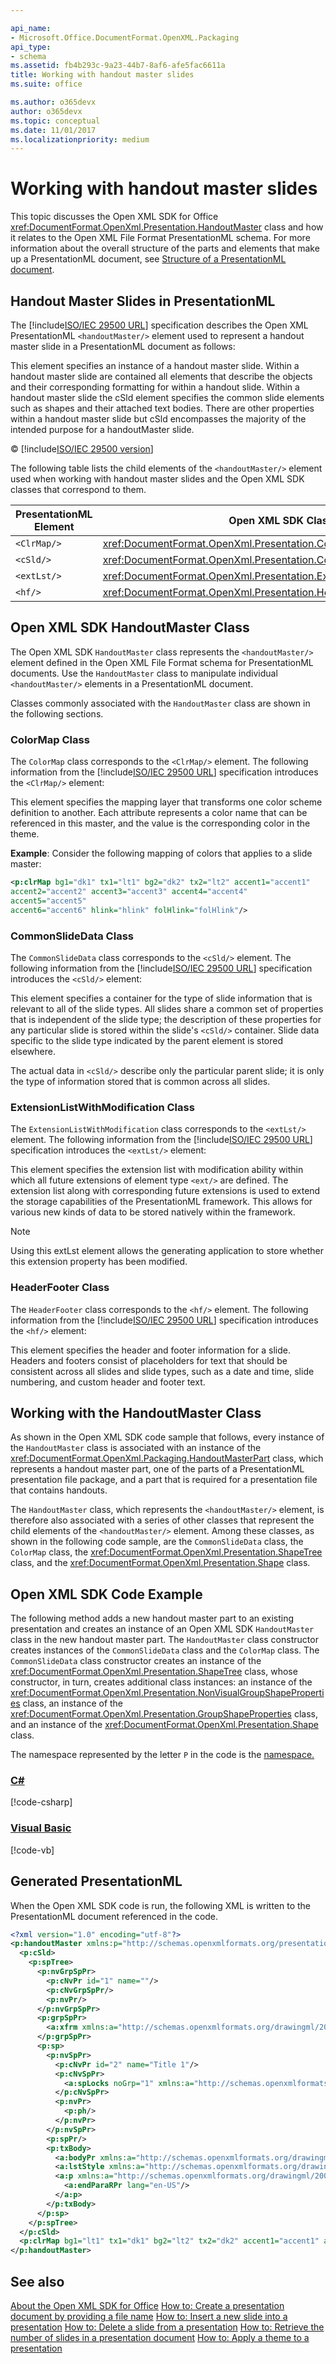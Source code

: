 ```yaml
---

api_name:
- Microsoft.Office.DocumentFormat.OpenXML.Packaging
api_type:
- schema
ms.assetid: fb4b293c-9a23-44b7-8af6-afe5fac6611a
title: Working with handout master slides
ms.suite: office

ms.author: o365devx
author: o365devx
ms.topic: conceptual
ms.date: 11/01/2017
ms.localizationpriority: medium
---
```

# Working with handout master slides

This topic discusses the Open XML SDK for Office <xref:DocumentFormat.OpenXml.Presentation.HandoutMaster> class and how it relates to the Open XML File Format PresentationML schema. For more information about the overall structure of the parts and elements that make up a PresentationML document, see [Structure of a PresentationML document](structure-of-a-presentationml-document.md).

## Handout Master Slides in PresentationML
The [!include[ISO/IEC 29500 URL](../includes/iso-iec-29500-link.md)] specification describes the Open XML PresentationML `<handoutMaster/>`
element used to represent a handout master slide in a PresentationML document as follows:

This element specifies an instance of a handout master slide. Within a
handout master slide are contained all elements that describe the
objects and their corresponding formatting for within a handout slide.
Within a handout master slide the cSld element specifies the common
slide elements such as shapes and their attached text bodies. There are
other properties within a handout master slide but cSld encompasses the
majority of the intended purpose for a handoutMaster slide.

&copy; [!include[ISO/IEC 29500 version](../includes/iso-iec-29500-version.md)]

The following table lists the child elements of the `<handoutMaster/>`
element used when working with handout master slides and the Open XML
SDK classes that correspond to them.


| **PresentationML Element** |       **Open XML SDK Class**          |
|----------------------------|--------------------------------------------------------------------------------------|
|         `<ClrMap/>`         |                      <xref:DocumentFormat.OpenXml.Presentation.ColorMap>                      |
|          `<cSld/>`          |               <xref:DocumentFormat.OpenXml.Presentation.CommonSlideData>               |
|         `<extLst/>`         | <xref:DocumentFormat.OpenXml.Presentation.ExtensionListWithModification> |
|           `<hf/>`           |                  <xref:DocumentFormat.OpenXml.Presentation.HeaderFooter>                  |

## Open XML SDK HandoutMaster Class

The Open XML SDK `HandoutMaster` class represents the `<handoutMaster/>` element defined in the Open XML File Format schema for PresentationML documents. Use the `HandoutMaster` class to manipulate individual `<handoutMaster/>` elements in a PresentationML document.

Classes commonly associated with the `HandoutMaster` class are shown in the following sections.

### ColorMap Class

The `ColorMap` class corresponds to the `<ClrMap/>` element. The following information from the [!include[ISO/IEC 29500 URL](../includes/iso-iec-29500-link.md)] specification introduces the `<ClrMap/>` element:

This element specifies the mapping layer that transforms one color
scheme definition to another. Each attribute represents a color name
that can be referenced in this master, and the value is the
corresponding color in the theme.

**Example**: Consider the following mapping of colors that applies to a
slide master:

```xml
<p:clrMap bg1="dk1" tx1="lt1" bg2="dk2" tx2="lt2" accent1="accent1"  
accent2="accent2" accent3="accent3" accent4="accent4"
accent5="accent5"  
accent6="accent6" hlink="hlink" folHlink="folHlink"/>
```

### CommonSlideData Class

The `CommonSlideData` class corresponds to
the `<cSld/>` element. The following information from the [!include[ISO/IEC 29500 URL](../includes/iso-iec-29500-link.md)]
specification introduces the `<cSld/>` element:

This element specifies a container for the type of slide information
that is relevant to all of the slide types. All slides share a common
set of properties that is independent of the slide type; the description
of these properties for any particular slide is stored within the
slide's `<cSld/>` container. Slide data specific to the slide type
indicated by the parent element is stored elsewhere.

The actual data in `<cSld/>` describe only the particular parent slide;
it is only the type of information stored that is common across all
slides.

### ExtensionListWithModification Class

The `ExtensionListWithModification` class
corresponds to the `<extLst/>` element. The following information from the
[!include[ISO/IEC 29500 URL](../includes/iso-iec-29500-link.md)]
specification introduces the `<extLst/>` element:

This element specifies the extension list with modification ability
within which all future extensions of element type `<ext/>` are defined.
The extension list along with corresponding future extensions is used to
extend the storage capabilities of the PresentationML framework. This
allows for various new kinds of data to be stored natively within the
framework.

> [!NOTE]
> Using this extLst element allows the generating application to
store whether this extension property has been modified.

### HeaderFooter Class

The `HeaderFooter` class corresponds to the
`<hf/>` element. The following information from the [!include[ISO/IEC 29500 URL](../includes/iso-iec-29500-link.md)]
specification introduces the `<hf/>` element:

This element specifies the header and footer information for a slide.
Headers and footers consist of placeholders for text that should be
consistent across all slides and slide types, such as a date and time,
slide numbering, and custom header and footer text.


## Working with the HandoutMaster Class

As shown in the Open XML SDK code sample that follows, every instance of
the `HandoutMaster` class is associated with
an instance of the <xref:DocumentFormat.OpenXml.Packaging.HandoutMasterPart> class, which represents a
handout master part, one of the parts of a PresentationML presentation
file package, and a part that is required for a presentation file that
contains handouts.

The `HandoutMaster` class, which represents
the `<handoutMaster/>` element, is therefore also associated with a
series of other classes that represent the child elements of the
`<handoutMaster/>` element. Among these classes, as shown in the
following code sample, are the `CommonSlideData` class, the `ColorMap` class, the <xref:DocumentFormat.OpenXml.Presentation.ShapeTree> class, and the <xref:DocumentFormat.OpenXml.Presentation.Shape> class.

## Open XML SDK Code Example

The following method adds a new handout master part to an existing
presentation and creates an instance of an Open XML SDK `HandoutMaster` class in the new handout master
part. The `HandoutMaster` class constructor
creates instances of the `CommonSlideData`
class and the `ColorMap` class. The `CommonSlideData` class constructor creates an
instance of the <xref:DocumentFormat.OpenXml.Presentation.ShapeTree> class, whose constructor, in
turn, creates additional class instances: an instance of the <xref:DocumentFormat.OpenXml.Presentation.NonVisualGroupShapeProperties> class, an
instance of the <xref:DocumentFormat.OpenXml.Presentation.GroupShapeProperties> class, and an instance
of the <xref:DocumentFormat.OpenXml.Presentation.Shape> class.

The namespace represented by the letter `P` in the code is the <a href="xref:DocumentFormat.OpenXml.Presentation?displayName=fullName" />
namespace.

### [C#](#tab/cs)
[!code-csharp[](../../samples/presentation/working_with_handout_master_slides/cs/Program.#snippet0)]
### [Visual Basic](#tab/vb)
[!code-vb[](../../samples/presentation/working_with_handout_master_slides/vb/Program.vb#snippet0)]

## Generated PresentationML

When the Open XML SDK code is run, the following XML is written to
the PresentationML document referenced in the code.

```xml
<?xml version="1.0" encoding="utf-8"?>
<p:handoutMaster xmlns:p="http://schemas.openxmlformats.org/presentationml/2006/main">
  <p:cSld>
    <p:spTree>
      <p:nvGrpSpPr>
        <p:cNvPr id="1" name=""/>
        <p:cNvGrpSpPr/>
        <p:nvPr/>
      </p:nvGrpSpPr>
      <p:grpSpPr>
        <a:xfrm xmlns:a="http://schemas.openxmlformats.org/drawingml/2006/main"/>
      </p:grpSpPr>
      <p:sp>
        <p:nvSpPr>
          <p:cNvPr id="2" name="Title 1"/>
          <p:cNvSpPr>
            <a:spLocks noGrp="1" xmlns:a="http://schemas.openxmlformats.org/drawingml/2006/main"/>
          </p:cNvSpPr>
          <p:nvPr>
            <p:ph/>
          </p:nvPr>
        </p:nvSpPr>
        <p:spPr/>
        <p:txBody>
          <a:bodyPr xmlns:a="http://schemas.openxmlformats.org/drawingml/2006/main"/>
          <a:lstStyle xmlns:a="http://schemas.openxmlformats.org/drawingml/2006/main"/>
          <a:p xmlns:a="http://schemas.openxmlformats.org/drawingml/2006/main">
            <a:endParaRPr lang="en-US"/>
          </a:p>
        </p:txBody>
      </p:sp>
    </p:spTree>
  </p:cSld>
  <p:clrMap bg1="lt1" tx1="dk1" bg2="lt2" tx2="dk2" accent1="accent1" accent2="accent2" accent3="accent3" accent4="accent4" accent5="accent5" accent6="accent6" hlink="hlink" folHlink="folHlink"/>
</p:handoutMaster>
```

## See also

[About the Open XML SDK for Office](../about-the-open-xml-sdk.md)
[How to: Create a presentation document by providing a file name](how-to-create-a-presentation-document-by-providing-a-file-name.md)
[How to: Insert a new slide into a presentation](how-to-insert-a-new-slide-into-a-presentation.md)
[How to: Delete a slide from a presentation](how-to-delete-a-slide-from-a-presentation.md)
[How to: Retrieve the number of slides in a presentation document](how-to-retrieve-the-number-of-slides-in-a-presentation-document.md)
[How to: Apply a theme to a presentation](how-to-apply-a-theme-to-a-presentation.md)
